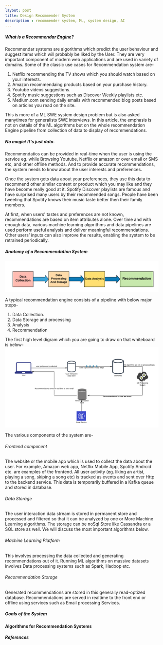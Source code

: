 ```yaml
---
layout: post
title: Design Recommender System
description : recommender system, ML, system design, AI
---
```

##### What is a Recommendar Engine?
Recommendar systems are algorithms which predict the user behaviour and suggest items which will probably be liked by the User. They are very important component of modern web applications and are used in variety of domains. Some of the classic use cases for Recommendation system are-
1. Netflix recommending the TV shows which you should watch based on your interests.
2. Amazon recommendaing products based on your purchase history.
3. Youtube videos suggestions.
4. Spotify music suggestions such as Discover Weekly playlists etc.
5. Medium.com sending daily emails with recommended blog posts based on articles you read on the site.

This is more of a ML SWE system design problem but is also asked manytimes for generalists SWE interviews. In this article, the emphasis is not on details of the ML algorithms but on the whole recommendation Engine pipeline from collection of data to display of recommendations.

##### No magic! It's just data.
Recommendatios can be provided in real-time when the user is using the service eg. while Browsing Youtube, Netflix or amazon or over email or SMS etc, and other offline methods. And to provide accurate recommendations, the system needs to know about the user interests and preferences. 

Once the system gets data about your preferences, they use this data to recommend other similar content or product which you may like and they have become really good at it. Spotify Discover playlists are famous and have surprised many users by their recommended songs. People have been tweeting that Spotify knows their music taste better then their family members.

At first, when users' tastes and preferences are not known, recommendations are based on item attributes alone. Over time and with enough data, various machine learning algorithms and data pipelines are used  perform useful analysis and deliver meaningful recommendations. Other users’ inputs can also improve the results, enabling the system to be retrained periodically.

##### Anatomy of a Recommendation System
![Recommendation System Steps](/images/recomm_system_steps.png "Recommendation system steps")

A typical recommendation engine consists of a pipeline with below major steps-

1. Data Collection.
2. Data Storage and processing
3. Analysis
4. Recommendation

The first high level digram which you are going to draw on that whiteboard is below-
![Recommendation System Example](/images/basic_recommendation_system.png "Recommendation system")

The various components of the system are-
###### Frontend component
The website or the mobile app which is used to collect the data about the user. For example, Amazon web app, Netflix Mobile App, Spotify Android etc. are examples of the frontend. All user activity (eg. liking an artist, playing a song, skiping a song etc) is tracked as events and sent over Http to the backend service. This data is temporarily buffered in a Kafka queue and stored in database.

###### Data Storage
The user interaction data stream is stored in permanent store and processed and filtered so that it can be analyzed by one or More Machine Learning algorithms. The storage can be noSql Store like Cassandra or a SQL store as well.  We will discuss the most important algorithms below.

###### Machine Learning Platform
This involves processing the data collected and generating recommendations out of it. Running ML algorithms on massive datasets involves Data processing systems such as Spark, Hadoop etc.

###### Recommendation Storage
Generated recommendations are stored in this generally read-optized database. Recommendations are served in realtime to the front end or offline using services such as Email processing Services.


##### Goals of the System


#### Algorithms for Recommendation Systems


##### References


